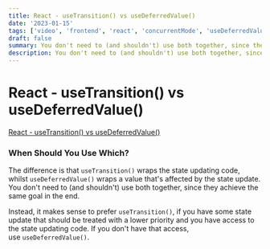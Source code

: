 ```yaml
---
title: React - useTransition() vs useDeferredValue()
date: '2023-01-15'
tags: ['video', 'frontend', 'react', 'concurrentMode', 'useDeferredValue', 'useTransition', 'read', 'withResume']
draft: false
summary: You don't need to (and shouldn't) use both together, since they achieve the same goal in the end.. Instead, it makes sense to prefer useTransition(), if you have some state update that should be treat...
description: You don't need to (and shouldn't) use both together, since they achieve the same goal in the end.. Instead, it makes sense to prefer useTransition(), if you have some state update that should be treat...
---
```


# React - useTransition() vs useDeferredValue()

[React - useTransition() vs useDeferredValue()](https://academind.com/tutorials/react-usetransition-vs-usedeferredvalue)

### When Should You Use Which?

The difference is that `useTransition()` wraps the state updating code, whilst `useDeferredValue()` wraps a value that's affected by the state update. You don't need to (and shouldn't) use both together, since they achieve the same goal in the end.

Instead, it makes sense to prefer `useTransition()`, if you have some state update that should be treated with a lower priority and you have access to the state updating code. If you don't have that access, use `useDeferredValue()`.